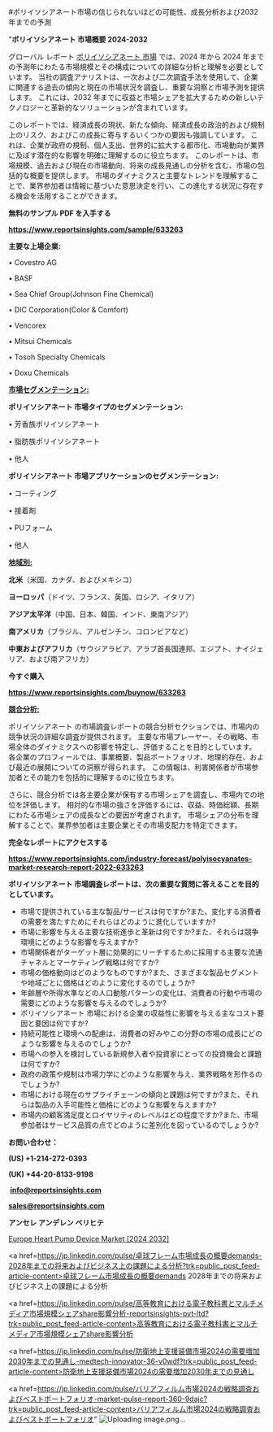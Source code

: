 #ポリイソシアネート市場の信じられないほどの可能性、成長分析および2032年までの予測

"<strong>ポリイソシアネート 市場概要 2024-2032</strong>

グローバル レポート <a href=https://www.reportsinsights.com/sample/633263>ポリイソシアネート 市場</a> では、2024 年から 2024 年までの予測年にわたる市場規模とその構成についての詳細な分析と理解を必要としています。 当社の調査アナリストは、一次および二次調査手法を使用して、企業に関連する過去の傾向と現在の市場状況を調査し、重要な洞察と市場予測を提供します。 これには、2032 年までに収益と市場シェアを拡大​​するための新しいテクノロジーと革新的なソリューションが含まれています。

このレポートでは、経済成長の現状、新たな傾向、経済成長の政治的および規制上のリスク、およびこの成長に寄与するいくつかの要因も強調しています。 これは、企業が政府の規制、個人支出、世界的に拡大する都市化、市場動向が業界に及ぼす潜在的な影響を明確に理解するのに役立ちます。 このレポートは、市場規模、過去および現在の市場動向、将来の成長見通しの分析を含む、市場の包括的な概要を提供します。 市場のダイナミクスと主要なトレンドを理解することで、業界参加者は情報に基づいた意思決定を行い、この進化する状況に存在する機会を活用することができます。

<strong><b>無料のサンプル PDF を入手する</b></strong>

<a href=https://www.reportsinsights.com/sample/633263><strong><u>https://www.reportsinsights.com/sample/633263</u></strong></a>

<strong>主要な上場企業:</strong>

• Covestro AG

• BASF

• Sea Chief Group(Johnson Fine Chemical)

• DIC Corporation(Color & Comfort)

• Vencorex

• Mitsui Chemicals

• Tosoh Specialty Chemicals

• Doxu Chemicals

<strong><u>市場セグメンテーション</u></strong><strong><u>:</u></strong>

<strong>ポリイソシアネート 市場タイプのセグメンテーション:</strong>

• 芳香族ポリイソシアネート

• 脂肪族ポリイソシアネート

• 他人

<strong>ポリイソシアネート 市場アプリケーションのセグメンテーション:</strong>

• コーティング

• 接着剤

• PUフォーム

• 他人

<strong><u>地域別</u></strong><strong><u>:</u></strong>

<strong>北米</strong>（米国、カナダ、およびメキシコ）

<strong>ヨーロッパ</strong>（ドイツ、フランス、英国、ロシア、イタリア）

<strong>アジア太平洋</strong>（中国、日本、韓国、インド、東南アジア）

<strong>南アメリカ</strong>（ブラジル、アルゼンチン、コロンビアなど）

<strong>中東およびアフリカ</strong>（サウジアラビア、アラブ首長国連邦、エジプト、ナイジェリア、および南アフリカ）

<strong>今すぐ購入</strong>

<a href=https://www.reportsinsights.com/buynow/633263><strong><u>https://www.reportsinsights.com/buynow/633263</u></strong></a>

<strong><u>競合分析:</u></strong>

ポリイソシアネート の市場調査レポートの競合分析セクションでは、市場内の競争状況の詳細な調査が提供されます。 主要な市場プレーヤー、その戦略、市場全体のダイナミクスへの影響を特定し、評価することを目的としています。 各企業のプロフィールでは、事業概要、製品ポートフォリオ、地理的存在、および最近の展開についての洞察が得られます。 この情報は、利害関係者が市場参加者とその能力を包括的に理解するのに役立ちます。

さらに、競合分析では各主要企業が保有する市場シェアを調査し、市場内での地位を評価します。 相対的な市場の強さを評価するには、収益、時価総額、長期にわたる市場シェアの成長などの要因が考慮されます。 市場シェアの分布を理解することで、業界参加者は主要企業とその市場支配力を特定できます。

<strong>完全なレポートにアクセスする</strong>

<a href=https://www.reportsinsights.com/industry-forecast/polyisocyanates-market-research-report-2022-633263><strong><u><b>https://www.reportsinsights.com/industry-forecast/polyisocyanates-market-research-report-2022-633263</b></u></strong></a>

<strong><b>ポリイソシアネート 市場調査レポートは、次の重要な質問に答えることを目的としています。</b></strong>
<ul>
  <li>市場で提供されている主な製品/サービスは何ですか?また、変化する消費者の需要を満たすためにそれらはどのように進化していますか?</li>
  <li>市場に影響を与える主要な技術進歩と革新は何ですか?また、それらは競争環境にどのような影響を与えますか?</li>
  <li>市場関係者がターゲット層に効果的にリーチするために採用する主要な流通チャネルとマーケティング戦略は何ですか?</li>
  <li>市場の価格動向はどのようなものですか?また、さまざまな製品セグメントや地域ごとに価格はどのように変化するのでしょうか?</li>
  <li>年齢層や所得水準などの人口動態パターンの変化は、消費者の行動や市場の需要にどのような影響を与えるのでしょうか?</li>
  <li>ポリイソシアネート 市場における企業の収益性に影響を与える主なコスト要因と要因は何ですか?</li>
  <li>持続可能性と環境への配慮は、消費者の好みやこの分野の市場の成長にどのような影響を与えるのでしょうか?</li>
  <li>市場への参入を検討している新規参入者や投資家にとっての投資機会と課題は何ですか?</li>
  <li>政府の政策や規制は市場力学にどのような影響を与え、業界戦略を形作るのでしょうか?</li>
  <li>市場における現在のサプライチェーンの傾向と課題は何ですか?また、それらは製品の入手可能性と価格にどのような影響を与えますか?</li>
  <li>市場内の顧客満足度とロイヤリティのレベルはどの程度ですか?また、市場参加者はサービス品質の点でどのように差別化を図っているのでしょうか?</li>
</ul>
<strong>お問い合わせ：</strong>

<strong>(US) +1-214-272-0393</strong>

<strong>(UK) +44-20-8133-9198</strong>

<strong> </strong><a href=info@reportsinsights.com><strong><u>info@reportsinsights.com</u></strong></a>

<a href=sales@reportsinsights.com><strong><u>sales@reportsinsights.com</u></strong></a>

<strong>アンセレ アンデレン ベリヒテ</strong>

<a href=https://www.linkedin.com/pulse/europe-heart-pump-device-markets-trends-growth-qfchf/>Europe Heart Pump Device Market [2024 2032]</a>

<a href=https://jp.linkedin.com/pulse/卓球フレーム市場成長の概要demands-2028年までの将来およびビジネス上の課題による分析?trk=public_post_feed-article-content>卓球フレーム市場成長の概要demands 2028年までの将来およびビジネス上の課題による分析</a>

<a href=https://jp.linkedin.com/pulse/高等教育における電子教科書とマルチメディア市場規模シェアshare影響分析-reportsinsights-pvt-ltd?trk=public_post_feed-article-content>高等教育における電子教科書とマルチメディア市場規模シェアshare影響分析</a>

<a href=https://jp.linkedin.com/pulse/防衛地上支援装備市場2024の需要増加2030年までの見通し-medtech-innovator-36-v0wdf?trk=public_post_feed-article-content>防衛地上支援装備市場2024の需要増加2030年までの見通し</a>

<a href=https://jp.linkedin.com/pulse/バリアフィルム市場2024の戦略調査およびベストポートフォリオ-market-pulse-report-360-9dajc?trk=public_post_feed-article-content>バリアフィルム市場2024の戦略調査およびベストポートフォリオ</a>"
![Uploading image.png…]()
